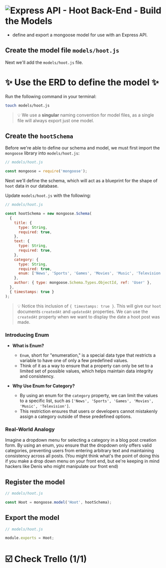 # ![Express API - Hoot Back-End - Build the Models](./assets/hero.png)

- define and export a mongoose model for use with an Express API.

## Create the model file `models/hoot.js`

Next we'll add the `models/hoot.js` file.

# ✨ Use the ERD to define the model ✨

Run the following command in your terminal:

```bash
touch models/hoot.js
```

> 💡 We use a **singular** naming convention for model files, as a single file will always export just one model.

## Create the `hootSchema`

Before we're able to define our schema and model, we must first import the `mongoose` library into `models/hoot.js`:

```js
// models/hoot.js

const mongoose = require('mongoose');
```

Next we'll define the schema, which will act as a blueprint for the shape of `hoot` data in our database.

Update `models/hoot.js` with the following:

```js
// models/hoot.js

const hootSchema = new mongoose.Schema(
  {
    title: {
      type: String,
      required: true,
    },
    text: {
      type: String,
      required: true,
    },
    category: {
      type: String,
      required: true,
      enum: ['News', 'Sports', 'Games', 'Movies', 'Music', 'Television'],
    },
    author: { type: mongoose.Schema.Types.ObjectId, ref: 'User' },
  },
  { timestamps: true }
);
```

> 💡 Notice this inclusion of `{ timestamps: true }`. This will give our `hoot` documents `createdAt` and `updatedAt` properties. We can use the `createdAt` property when we want to display the date a hoot post was made.

### Introducing Enum

- **What is Enum?**
  - `Enum`, short for "enumeration," is a special data type that restricts a variable to have one of only a few predefined values.
  - Think of it as a way to ensure that a property can only be set to a limited set of possible values, which helps maintain data integrity and consistency.

- **Why Use Enum for Category?**
  - By using an enum for the `category` property, we can limit the values to a specific list, such as `['News', 'Sports', 'Games', 'Movies', 'Music', 'Television']`.
  - This restriction ensures that users or developers cannot mistakenly assign a category outside of these predefined options.


### Real-World Analogy

Imagine a dropdown menu for selecting a category in a blog post creation form. By using an enum, you ensure that the dropdown only offers valid categories, preventing users from entering arbitrary text and maintaining consistency across all posts.  (You might think what's the point of doing this if you make a drop down menu on your front end, but ee're keeping in mind hackers like Denis who might manipulate our front end)


## Register the model

```js
// models/hoot.js

const Hoot = mongoose.model('Hoot', hootSchema);
```

## Export the model

```js
// models/hoot.js

module.exports = Hoot;
```

# ☑️ Check Trello (1/1)
